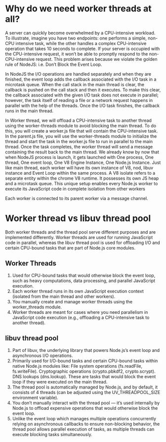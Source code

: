 # Why do we need worker threads at all?
A server can quickly become overwhelmed by a CPU-intensive workload. To illustrate, imagine you have two endpoints: one performs a simple, non-CPU intensive task, while the other handles a complex CPU-intensive operation that takes 10 seconds to complete. If your server is occupied with the CPU-intensive request, it won’t be able to promptly respond to the non-CPU-intensive request. This problem arises because we violate the golden rule of NodeJS: i.e. Don’t Block the Event Loop.

In NodeJS the I/O operations are handled separately and when they are finished, the event loop adds the callback associated with the I/O task in a microtask queue. When the call stack in the main thread is clear, the callback is pushed on the call stack and then it executes. To make this clear, the callback associated with the given I/O task does not execute in parallel; however, the task itself of reading a file or a network request happens in parallel with the help of the threads. Once the I/O task finishes, the callback runs in the main thread.

In Worker thread, we will offload a CPU-intensive task to another thread using the worker-threads module to avoid blocking the main thread. To do this, you will create a worker.js file that will contain the CPU-intensive task. In the parent.js file, you will use the worker-threads module to initialize the thread and start the task in the worker.js file to run in parallel to the main thread. Once the task completes, the worker thread will send a message containing the result back to the main thread.
We already know by now that when NodeJS process is launch, it gets launched with One process, One thread, One event loop, One V8 Engine Instance, One Node.js Instance. Just like main thread, each worker will have its own instance of V8, nod, libuv instance and Event Loop within the same process.
A V8 isolate refers to a separate entity within the chrome V8 runtime. It possesses its own JS heap and a microtask queue. This unique setup enables every Node.js worker to execute its JavaScript code in complete isolation from other workers

Each worker is connected to its parent worker via a message channel.


# Worker thread vs libuv thread pool

Both worker threads and the thread pool serve different purposes and are implemented differently. Worker threads are used for running JavaScript code in parallel, whereas the libuv thread pool is used for offloading I/O and certain CPU-bound tasks that are part of Node.js core modules.

## Worker Threads
 1. Used for CPU-bound tasks that would otherwise block the event loop, such as heavy computations, data processing, and parallel JavaScript execution.
 2. Each worker thread runs in its own JavaScript execution context (isolated from the main thread and other workers).
 3. You manually create and manage worker threads using the worker_threads module.
 4. Worker threads are meant for cases where you need parallelism in JavaScript code execution (e.g., offloading a CPU-intensive task to another thread).

## libuv thread pool
 1. Part of libuv, the underlying library that powers Node.js’s event loop and asynchronous I/O operations.
 2. Primarily used for I/O-bound tasks and certain CPU-bound tasks within native Node.js modules like:
       File system operations (fs.readFile, fs.writeFile).
       Cryptographic operations (crypto.pbkdf2, crypto.scrypt).
       DNS lookups (dns.lookup). 
       These are tasks that would block the event loop if they were executed on the main thread.
 3. The thread pool is automatically managed by Node.js, and by default, it consists of 4 threads (can be adjusted using the UV_THREADPOOL_SIZE environment variable).
 4. You don’t manually interact with the thread pool — it’s used internally by Node.js to offload expensive operations that would otherwise block the event loop.   
 5. Unlike the event loop which manages multiple operations concurrently relying on asynchronous callbacks to ensure non-blocking behavior, the thread pool allows parallel execution of tasks, as multiple threads can execute blocking tasks simultaneously.   
